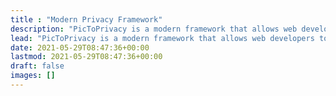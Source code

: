 ```yaml
---
title : "Modern Privacy Framework"
description: "PicToPrivacy is a modern framework that allows web developers to easily give users more privacy options."
lead: "PicToPrivacy is a modern framework that allows web developers to easily give users more privacy options."
date: 2021-05-29T08:47:36+00:00
lastmod: 2021-05-29T08:47:36+00:00
draft: false
images: []
---
```

